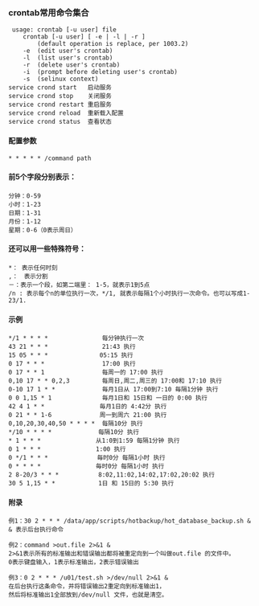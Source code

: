 ### crontab常用命令集合
     usage:	crontab [-u user] file
     	crontab [-u user] [ -e | -l | -r ]
     		(default operation is replace, per 1003.2)
     	-e	(edit user's crontab)
     	-l	(list user's crontab)
     	-r	(delete user's crontab)
     	-i	(prompt before deleting user's crontab)
     	-s	(selinux context)   
    service crond start   启动服务
    service crond stop    关闭服务
    service crond restart 重启服务
    service crond reload  重新载入配置
    service crond status  查看状态
#### 配置参数
    * * * * * /command path  
#### 前5个字段分别表示：
    分钟：0-59
    小时：1-23
    日期：1-31
    月份：1-12
    星期：0-6（0表示周日）
#### 还可以用一些特殊符号：
    *： 表示任何时刻
    ,：　表示分割
    －：表示一个段，如第二端里： 1-5，就表示1到5点
    /n : 表示每个n的单位执行一次，*/1, 就表示每隔1个小时执行一次命令。也可以写成1-23/1.
#### 示例
    */1 * * * *               每分钟执行一次
    43 21 * * *               21:43 执行
    15 05 * * * 　　          05:15 执行
    0 17 * * *                17:00 执行
    0 17 * * 1                每周一的 17:00 执行
    0,10 17 * * 0,2,3         每周日,周二,周三的 17:00和 17:10 执行
    0-10 17 1 * *             毎月1日从 17:00到7:10 毎隔1分钟 执行
    0 0 1,15 * 1              毎月1日和 15日和 一日的 0:00 执行
    42 4 1 * * 　 　          毎月1日的 4:42分 执行
    0 21 * * 1-6　　          周一到周六 21:00 执行
    0,10,20,30,40,50 * * * *  每隔10分 执行
    */10 * * * * 　　　　　　  每隔10分 执行
    * 1 * * *　　　　　　　　  从1:0到1:59 每隔1分钟 执行
    0 1 * * *　　　　　　　　  1:00 执行
    0 */1 * * *　　　　　　　  毎时0分 每隔1小时 执行
    0 * * * *　　　　　　　　  毎时0分 每隔1小时 执行
    2 8-20/3 * * *　　　　　　 8:02,11:02,14:02,17:02,20:02 执行
    30 5 1,15 * *　　　　　　  1日 和 15日的 5:30 执行
#### 附录
    例1：30 2 * * * /data/app/scripts/hotbackup/hot_database_backup.sh &
    & 表示后台执行命令
    
    例2：command >out.file 2>&1 &
    2>&1表示所有的标准输出和错误输出都将被重定向到一个叫做out.file 的文件中。
    0表示键盘输入，1表示标准输出，2表示错误输出
    
    例3：0 2 * * * /u01/test.sh >/dev/null 2>&1 &
    在后台执行这条命令，并将错误输出2重定向到标准输出1，
    然后将标准输出1全部放到/dev/null 文件，也就是清空。
    
    
    
